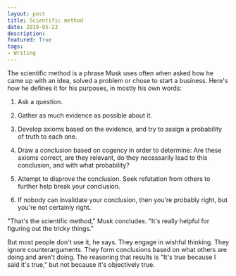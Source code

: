 ```yaml
---
layout: post
title: Scientific method
date: 2019-05-23
description: 
featured: True
tags:
- Writing
---
```


The scientific method is a phrase Musk uses often when asked how he came up with an idea, solved a problem or chose to start a business. Here's how he defines it for his purposes, in mostly his own words:

1. Ask a question.

2. Gather as much evidence as possible about it.

3. Develop axioms based on the evidence, and try to assign a probability of truth to each one.

4. Draw a conclusion based on cogency in order to determine: Are these axioms correct, are they relevant, do they necessarily lead to this conclusion, and with what probability?

5. Attempt to disprove the conclusion. Seek refutation from others to further help break your conclusion.

6. If nobody can invalidate your conclusion, then you're probably right, but you're not certainly right.

"That's the scientific method," Musk concludes. "It's really helpful for figuring out the tricky things."

But most people don't use it, he says. They engage in wishful thinking. They ignore counterarguments. They form conclusions based on what others are doing and aren't doing. The reasoning that results is "It's true because I said it's true," but not because it's objectively true.